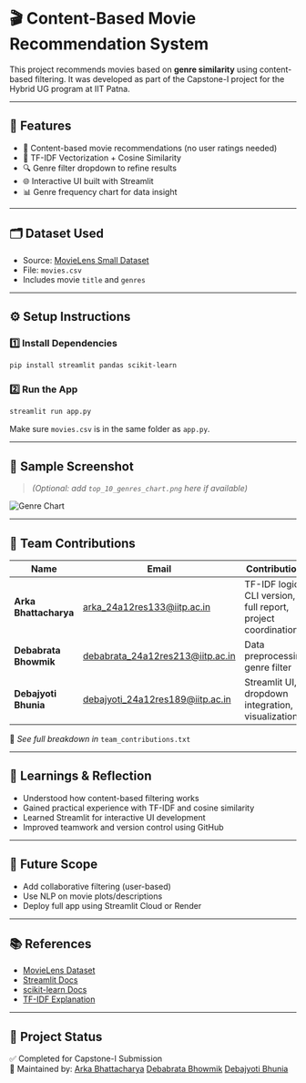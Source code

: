 # 🎬 Content-Based Movie Recommendation System

This project recommends movies based on **genre similarity** using content-based filtering. It was developed as part of the Capstone-I project for the Hybrid UG program at IIT Patna.

---

## 🚀 Features

- 🎯 Content-based movie recommendations (no user ratings needed)
- 🧠 TF-IDF Vectorization + Cosine Similarity
- 🔍 Genre filter dropdown to refine results
- 🌐 Interactive UI built with Streamlit
- 📊 Genre frequency chart for data insight

---

## 🗂 Dataset Used

- Source: [MovieLens Small Dataset](https://grouplens.org/datasets/movielens/)
- File: `movies.csv`
- Includes movie `title` and `genres`

---

## ⚙️ Setup Instructions

### 1️⃣ Install Dependencies

```bash
pip install streamlit pandas scikit-learn
```

### 2️⃣ Run the App

```bash
streamlit run app.py
```

Make sure `movies.csv` is in the same folder as `app.py`.

---

## 🧪 Sample Screenshot

> *(Optional: add `top_10_genres_chart.png` here if available)*

![Genre Chart](top_10_genres_chart.png)

---

## 👥 Team Contributions

| Name                   | Email                                | Contributions |
|------------------------|----------------------------------------|---------------|
| **Arka Bhattacharya** | arka_24a12res133@iitp.ac.in           | TF-IDF logic, CLI version, full report, project coordination |
| **Debabrata Bhowmik** | debabrata_24a12res213@iitp.ac.in      | Data preprocessing, genre filter |
| **Debajyoti Bhunia**  | debajyoti_24a12res189@iitp.ac.in      | Streamlit UI, dropdown integration, visualization |

📄 *See full breakdown in* `team_contributions.txt`

---

## 🧠 Learnings & Reflection

- Understood how content-based filtering works
- Gained practical experience with TF-IDF and cosine similarity
- Learned Streamlit for interactive UI development
- Improved teamwork and version control using GitHub

---

## 🔮 Future Scope

- Add collaborative filtering (user-based)
- Use NLP on movie plots/descriptions
- Deploy full app using Streamlit Cloud or Render

---

## 📚 References

- [MovieLens Dataset](https://grouplens.org/datasets/movielens/)
- [Streamlit Docs](https://streamlit.io)
- [scikit-learn Docs](https://scikit-learn.org)
- [TF-IDF Explanation](https://en.wikipedia.org/wiki/Tf%E2%80%93idf)

---

## 📎 Project Status

✅ Completed for Capstone-I Submission  
📌 Maintained by: [Arka Bhattacharya](https://github.com/Chronos07-bit)
                   [Debabrata Bhowmik](https://github.com/Debabrata1904/movie_recommendation_system)
                   [Debajyoti Bhunia ](https://github.com/debajyoticss)                   

